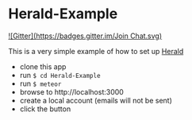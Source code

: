 Herald-Example
==============
[![Gitter](https://badges.gitter.im/Join Chat.svg)](https://gitter.im/Meteor-Reaction/Herald-Example?utm_source=badge&utm_medium=badge&utm_campaign=pr-badge&utm_content=badge)

This is a very simple example of how to set up [Herald](https://github.com/Meteor-Reaction/Herald)

- clone this app
- run `$ cd Herald-Example`
- run `$ meteor`
- browse to http://localhost:3000
- create a local account (emails will not be sent)
- click the button
